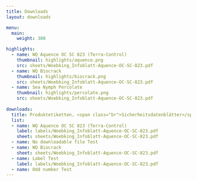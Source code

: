```yaml
---
title: Downloads
layout: downloads

menu:
  main:
    weight: 300

highlights:
  - name: WQ Aquence OC SC 823 (Terra-Control)
    thumbnail: highlights/aquence.png
    src: sheets/Woebking_Infoblatt-Aquence-OC-SC-823.pdf
  - name: WQ Biocrack
    thumbnail: highlights/biocrack.png
    src: sheets/Woebking_Infoblatt-Aquence-OC-SC-823.pdf
  - name: Sea Nymph Percolate
    thumbnail: highlights/percolate.png
    src: sheets/Woebking_Infoblatt-Aquence-OC-SC-823.pdf
  
downloads:
  title: Produktetiketten, <span class="br">Sicherheitsdatenblätter</span>
  list:
  - name: WQ Aquence OC SC 823 (Terra-Control)
    label: labels/Woebking_Infoblatt-Aquence-OC-SC-823.pdf
    sheet: sheets/Woebking_Infoblatt-Aquence-OC-SC-823.pdf
  - name: No downloadable file Test
  - name: WQ Biocrack
    sheet: sheets/Woebking_Infoblatt-Aquence-OC-SC-823.pdf
  - name: Label Test
    label: labels/Woebking_Infoblatt-Aquence-OC-SC-823.pdf
  - name: Odd number Test
---
```

